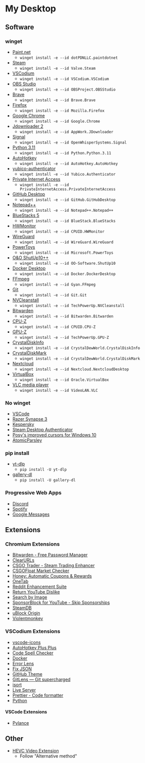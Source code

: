 # My Desktop

## Software

### winget

- [Paint.net](https://www.getpaint.net/)
  - `winget install -e --id dotPDNLLC.paintdotnet`
- [Steam](https://store.steampowered.com/)
  - `winget install -e --id Valve.Steam`
- [VSCodium](https://vscodium.com/)
  - `winget install -e --id VSCodium.VSCodium`
- [OBS Studio](https://obsproject.com/)
  - `winget install -e --id OBSProject.OBSStudio`
- [Brave](https://brave.com/)
  - `winget install -e --id Brave.Brave`
- [Firefox](https://www.mozilla.org/en-US/firefox/new/)
  - `winget install -e --id Mozilla.Firefox`
- [Google Chrome](https://www.google.com/chrome/)
  - `winget install -e --id Google.Chrome`
- [Jdownloader 2](https://jdownloader.org/jdownloader2)
  - `winget install -e --id AppWork.JDownloader`
- [Signal](https://signal.org/en/)
  - `winget install -e --id OpenWhisperSystems.Signal`
- [Python 3.11](https://www.python.org/)
  - `winget install -e --id Python.Python.3.11`
- [AutoHotkey](https://www.autohotkey.com/)
  - `winget install -e --id AutoHotkey.AutoHotkey`
- [yubico-authenticator](https://www.yubico.com/products/yubico-authenticator/)
  - `winget install -e --id Yubico.Authenticator`
- [Private Internet Access](https://www.privateinternetaccess.com/)
  - `winget install -e --id PrivateInternetAccess.PrivateInternetAccess`
- [GitHub Desktop](https://desktop.github.com/)
  - `winget install -e --id GitHub.GitHubDesktop`
- [Notepad++](https://notepad-plus-plus.org/downloads/)
  - `winget install -e --id Notepad++.Notepad++`
- [BlueStacks 5](https://www.bluestacks.com/bluestacks-5.html)
  - `winget install -e --id BlueStack.BlueStacks`
- [HWMonitor](https://www.cpuid.com/softwares/hwmonitor.html)
  - `winget install -e --id CPUID.HWMonitor`
- [WireGuard](https://www.wireguard.com/)
  - `winget install -e --id WireGuard.WireGuard`
- [PowerToys](https://github.com/microsoft/PowerToys)
  - `winget install -e --id Microsoft.PowerToys`
- [O&O ShutUp10++](https://www.oo-software.com/en/shutup10)
  - `winget install -e --id OO-Software.ShutUp10`
- [Docker Desktop](https://www.docker.com/products/docker-desktop/)
  - `winget install -e --id Docker.DockerDesktop`
- [FFmpeg](https://ffmpeg.org/)
  - `winget install -e --id Gyan.FFmpeg`
- [Git](https://gitforwindows.org/)
  - `winget install -e --id Git.Git`
- [NVCleanstall](https://www.techpowerup.com/download/techpowerup-nvcleanstall/)
  - `winget install -e --id TechPowerUp.NVCleanstall`
- [Bitwarden](https://bitwarden.com/download/)
  - `winget install -e --id Bitwarden.Bitwarden`
- [CPU-Z](https://www.cpuid.com/softwares/cpu-z.html)
  - `winget install -e --id CPUID.CPU-Z`
- [GPU-Z](https://www.techpowerup.com/gpuz/)
  - `winget install -e --id TechPowerUp.GPU-Z`
- [CrystalDiskInfo](https://crystalmark.info/en/software/crystaldiskinfo)
  - `winget install -e --id CrystalDewWorld.CrystalDiskInfo`
- [CrystalDiskMark](https://crystalmark.info/en/software/crystaldiskmark/)
  - `winget install -e --id CrystalDewWorld.CrystalDiskMark`
- [Nextcloud](https://nextcloud.com/)
  - `winget install -e --id Nextcloud.NextcloudDesktop`
- [VirtualBox](https://www.virtualbox.org/)
  - `winget install -e --id Oracle.VirtualBox`
- [VLC media player](https://www.videolan.org/vlc/)
  - `winget install -e --id VideoLAN.VLC`

### No winget

- [VSCode](https://code.visualstudio.com/)
- [Razer Synapse 3](https://www.razer.com/eu-en/synapse-3)
- [Kespersky](https://usa.kaspersky.com/)
- [Steam Desktop Authenticator](https://github.com/Jessecar96/SteamDesktopAuthenticator)
- [Posy's improved cursors for Windows 10](http://www.michieldb.nl/other/cursors/)
- [AtomicParsley](https://atomicparsley.sourceforge.net/)

### pip install

- [yt-dlp](https://github.com/yt-dlp/yt-dlp)
  - `pip install -U yt-dlp`
- [gallery-dl](https://github.com/mikf/gallery-dl)
  - `pip install -U gallery-dl`

### Progressive Web Apps

- [Discord](https://discord.com/app)
- [Spotify](https://open.spotify.com/)
- [Google Messages](https://messages.google.com/)

## Extensions

### Chromium Extensions

- [Bitwarden - Free Password Manager](https://chrome.google.com/webstore/detail/bitwarden-free-password-m/nngceckbapebfimnlniiiahkandclblb?hl=en)
- [ClearURLs](https://chrome.google.com/webstore/detail/clearurls/lckanjgmijmafbedllaakclkaicjfmnk?hl=en)
- [CSGO Trader - Steam Trading Enhancer](https://chrome.google.com/webstore/detail/csgo-trader-steam-trading/kaibcgikagnkfgjnibflebpldakfhfih?hl=en)
- [CSGOFloat Market Checker](https://chrome.google.com/webstore/detail/csgofloat-market-checker/jjicbefpemnphinccgikpdaagjebbnhg?hl=en)
- [Honey: Automatic Coupons & Rewards](https://chrome.google.com/webstore/detail/honey-automatic-coupons-r/bmnlcjabgnpnenekpadlanbbkooimhnj?hl=en)
- [OneTab](https://chrome.google.com/webstore/detail/onetab/chphlpgkkbolifaimnlloiipkdnihall?hl=en)
- [Reddit Enhancement Suite](https://chrome.google.com/webstore/detail/reddit-enhancement-suite/kbmfpngjjgdllneeigpgjifpgocmfgmb?hl=en)
- [Return YouTube Dislike](https://chrome.google.com/webstore/detail/return-youtube-dislike/gebbhagfogifgggkldgodflihgfeippi?hl=en)
- [Search by Image](https://chrome.google.com/webstore/detail/search-by-image/cnojnbdhbhnkbcieeekonklommdnndci?hl=en)
- [SponsorBlock for YouTube - Skip Sponsorships](https://chrome.google.com/webstore/detail/sponsorblock-for-youtube/mnjggcdmjocbbbhaepdhchncahnbgone?hl=en)
- [SteamDB](https://chrome.google.com/webstore/detail/steamdb/kdbmhfkmnlmbkgbabkdealhhbfhlmmon?hl=en)
- [uBlock Origin](https://chrome.google.com/webstore/detail/ublock-origin/cjpalhdlnbpafiamejdnhcphjbkeiagm?hl=en)
- [Violentmonkey](https://chrome.google.com/webstore/detail/violentmonkey/jinjaccalgkegednnccohejagnlnfdag?hl=en)

### VSCodium Extensions

- [vscode-icons](https://marketplace.visualstudio.com/items?itemName=vscode-icons-team.vscode-icons)
- [AutoHotkey Plus Plus](https://marketplace.visualstudio.com/items?itemName=mark-wiemer.vscode-autohotkey-plus-plus)
- [Code Spell Checker](https://marketplace.visualstudio.com/items?itemName=streetsidesoftware.code-spell-checker)
- [Docker](https://marketplace.visualstudio.com/items?itemName=ms-azuretools.vscode-docker)
- [Error Lens](https://marketplace.visualstudio.com/items?itemName=usernamehw.errorlens)
- [Fix JSON](https://marketplace.visualstudio.com/items?itemName=oliversturm.fix-json)
- [GitHub Theme](https://marketplace.visualstudio.com/items?itemName=GitHub.github-vscode-theme)
- [GitLens — Git supercharged](https://marketplace.visualstudio.com/items?itemName=eamodio.gitlens)
- [isort](https://marketplace.visualstudio.com/items?itemName=ms-python.isort)
- [Live Server](https://marketplace.visualstudio.com/items?itemName=ritwickdey.LiveServer)
- [Prettier - Code formatter](https://marketplace.visualstudio.com/items?itemName=esbenp.prettier-vscode)
- [Python](https://marketplace.visualstudio.com/items?itemName=ms-python.python)

#### VSCode Extensions

- [Pylance](https://marketplace.visualstudio.com/items?itemName=ms-python.vscode-pylance)

## Other

- [HEVC Video Extension](https://www.codecguide.com/media_foundation_codecs.htm)
  - Follow "Alternative method"
